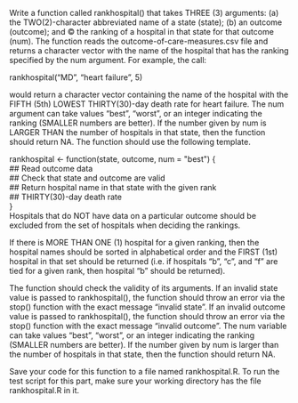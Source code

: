 Write a function called rankhospital() that takes THREE (3) arguments: (a) the TWO(2)-character abbreviated name of a state (state); (b) an outcome (outcome); and © the ranking of a hospital in that state for that outcome (num). The function reads the outcome-of-care-measures.csv file and returns a character vector with the name of the hospital that has the ranking specified by the num argument. For example, the call:

rankhospital(“MD”, “heart failure”, 5)

would return a character vector containing the name of the hospital with the FIFTH (5th) LOWEST THIRTY(30)-day death rate for heart failure. The num argument can take values “best”, “worst”, or an integer indicating the ranking (SMALLER numbers are better). If the number given by num is LARGER THAN the number of hospitals in that state, then the function should return NA. The function should use the following template.

rankhospital <- function(state, outcome, num = "best") {                            
                  ## Read outcome data                                                
                  ## Check that state and outcome are valid                           
                  ## Return hospital name in that state with the given rank           
                  ## THIRTY(30)-day death rate                                        
  }                                                                                
Hospitals that do NOT have data on a particular outcome should be excluded from the set of hospitals when deciding the rankings.

If there is MORE THAN ONE (1) hospital for a given ranking, then the hospital names should be sorted in alphabetical order and the FIRST (1st) hospital in that set should be returned (i.e. if hospitals “b”, “c”, and “f” are tied for a given rank, then hospital “b” should be returned).

The function should check the validity of its arguments. If an invalid state value is passed to rankhospital(), the function should throw an error via the stop() function with the exact message “invalid state”. If an invalid outcome value is passed to rankhospital(), the function should throw an error via the stop() function with the exact message “invalid outcome”. The num variable can take values “best”, “worst”, or an integer indicating the ranking (SMALLER numbers are better). If the number given by num is larger than the number of hospitals in that state, then the function should return NA.

Save your code for this function to a file named rankhospital.R. To run the test script for this part, make sure your working directory has the file rankhospital.R in it.
